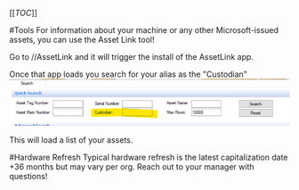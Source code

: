 [[_TOC_]]

#Tools
For information about your machine or any other Microsoft-issued assets, you can use the Asset Link tool!

Go to //AssetLink and it will trigger the install of the AssetLink app.

Once that app loads you search for your alias as the "Custodian"
![image.png](/.attachments/image-9195e050-63c8-48f9-8a93-68e0f234fd04.png)

This will load a list of your assets.  

#Hardware Refresh
Typical hardware refresh is the latest capitalization date +36 months but may vary per org.
Reach out to your manager with questions!  

 

